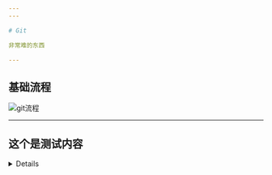 ```yaml
---
---

# Git

非常难的东西

---
```


## 基础流程

![git流程](https://s2.loli.net/2022/11/25/nRQtrckGNyavA7x.jpg)

---

## 这个是测试内容

<details>
<iframe class="videoIframe" width="100%" height="400px" src="//player.bilibili.com/player.html?&bvid=BV1r3411F7kn" scrolling="no" border="0" frameborder="no" framespacing="0" allowfullscreen="true"> </iframe>
</details>
